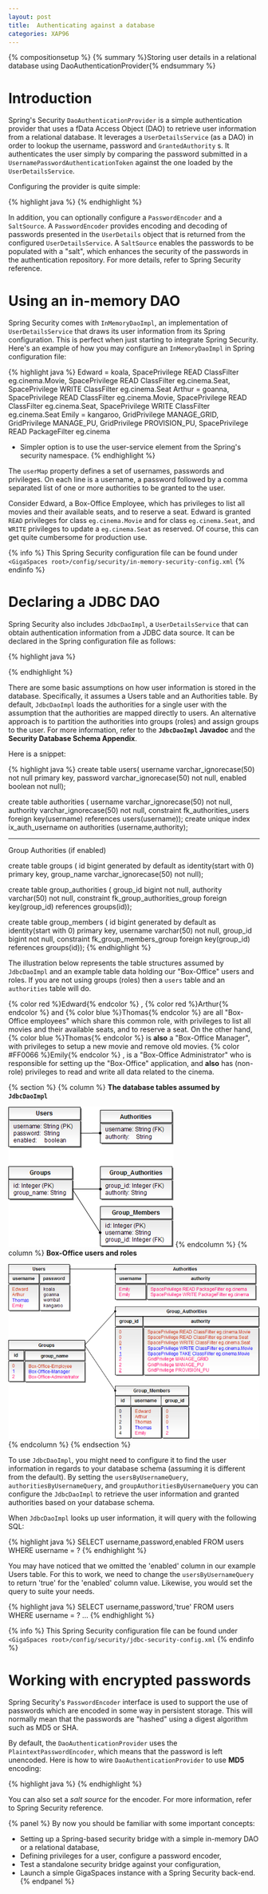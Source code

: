 ```yaml
---
layout: post
title:  Authenticating against a database
categories: XAP96
---
```


{% compositionsetup %}
{% summary %}Storing user details in a relational database using DaoAuthenticationProvider{% endsummary %}

# Introduction

Spring's Security `DaoAuthenticationProvider` is a simple authentication provider that uses a fData Access Object (DAO) to retrieve user information from a relational database. It leverages a `UserDetailsService` (as a DAO) in order to lookup the username, password and `GrantedAuthority` s. It authenticates the user simply by comparing the password submitted in a `UsernamePasswordAuthenticationToken`  against the one loaded by the `UserDetailsService`.

Configuring the provider is quite simple:

{% highlight java %}
<bean id="daoAuthenticationProvider"
      class="org.springframework.security.authentication.dao.DaoAuthenticationProvider">
    <property name="userDetailsService" ref="daoUserDetailsService" />
</bean>
{% endhighlight %}

In addition, you can optionally configure a `PasswordEncoder` and a `SaltSource`. A `PasswordEncoder` provides encoding and decoding of passwords presented in the `UserDetails` object that is returned from the configured `UserDetailsService`. A `SaltSource` enables the passwords to be populated with a "salt", which enhances the security of the passwords in the authentication repository. For more details, refer to Spring Security reference.

# Using an in-memory DAO

Spring Security comes with `InMemoryDaoImpl`, an implementation of `UserDetailsService` that draws its user information from its Spring configuration. This is perfect when just starting to integrate Spring Security. Here's an example of how you may configure an `InMemoryDaoImpl` in Spring configuration file:

{% highlight java %}
<bean id="daoUserDetailsService"
      class="org.springframework.security.core.userdetails.memory.InMemoryDaoImpl">
 <property name="userMap">
    <value>
      Edward = koala, SpacePrivilege READ ClassFilter eg.cinema.Movie, SpacePrivilege READ ClassFilter eg.cinema.Seat,
               SpacePrivilege WRITE ClassFilter eg.cinema.Seat
      Arthur = goanna, SpacePrivilege READ ClassFilter eg.cinema.Movie, SpacePrivilege READ ClassFilter eg.cinema.Seat,
               SpacePrivilege WRITE ClassFilter eg.cinema.Seat
      Emily = kangaroo, GridPrivilege MANAGE_GRID, GridPrivilege MANAGE_PU, GridPrivilege PROVISION_PU,
              SpacePrivilege READ PackageFilter eg.cinema
    </value>
  </property>
</bean>

- Simpler option is to use the user-service element from the Spring's security namespace.
{% endhighlight %}

The `userMap` property defines a set of usernames, passwords and privileges. On each line is a username, a password followed by a comma separated list of one or more authorities to be granted to the user.

Consider Edward, a Box-Office Employee, which has privileges to list all movies and their available seats, and to reserve a seat. Edward is granted `READ` privileges for class `eg.cinema.Movie` and for class `eg.cinema.Seat`, and `WRITE` privileges to update a `eg.cinema.Seat` as reserved. Of course, this can get quite cumbersome for production use.

{% info %}
This Spring Security configuration file can be found under `<GigaSpaces root>/config/security/in-memory-security-config.xml`
{% endinfo %}

# Declaring a JDBC DAO

Spring Security also includes `JdbcDaoImpl`, a `UserDetailsService` that can obtain authentication information from a JDBC data source. It can be declared in the Spring configuration file as follows:

{% highlight java %}
<bean id="daoUserDetailsService" class="org.springframework.security.core.userdetails.jdbc.JdbcDaoImpl">
    <property name="dataSource" ref="jdbcDataSource" />
</bean>

<bean id="jdbcDataSource"
    class="org.springframework.jdbc.datasource.SimpleDriverDataSource">
    <property name="driverClass" value="org.hsqldb.jdbcDriver" />
    <property name="url" value="jdbc:hsqldb:hsql://localhost:9001" />
</bean>
{% endhighlight %}

There are some basic assumptions on how user information is stored in the database. Specifically, it assumes a Users table and an Authorities table. By default, `JdbcDaoImpl` loads the authorities for a single user with the assumption that the authorities are mapped directly to users. An alternative approach is to partition the authorities into groups (roles) and assign groups to the user. For more information, refer to the **`JdbcDaoImpl` Javadoc** and the **Security Database Schema Appendix**.

Here is a snippet:

{% highlight java %}
create table users(
    username varchar_ignorecase(50) not null primary key,
    password varchar_ignorecase(50) not null,
    enabled boolean not null);

create table authorities (
    username varchar_ignorecase(50) not null,
    authority varchar_ignorecase(50) not null,
    constraint fk_authorities_users foreign key(username) references users(username));
    create unique index ix_auth_username on authorities (username,authority);

---
Group Authorities (if enabled)

create table groups (
    id bigint generated by default as identity(start with 0) primary key,
    group_name varchar_ignorecase(50) not null);

create table group_authorities (
    group_id bigint not null,
    authority varchar(50) not null,
    constraint fk_group_authorities_group foreign key(group_id) references groups(id));

create table group_members (
    id bigint generated by default as identity(start with 0) primary key,
    username varchar(50) not null,
    group_id bigint not null,
    constraint fk_group_members_group foreign key(group_id) references groups(id));
{% endhighlight %}

The illustration below represents the table structures assumed by `JdbcDaoImpl` and an example table data holding our "Box-Office" users and roles. If you are not using groups (roles) then a `users` table and an `authorities` table will do.

{% color red %}Edward{% endcolor %}
,
{% color red %}Arthur{% endcolor %}
and
{% color blue %}Thomas{% endcolor %}
are all "Box-Office employees" which share this common role, with privileges to list all movies and their available seats, and to reserve a seat. On the other hand,
{% color blue %}Thomas{% endcolor %}
 is **also** a "Box-Office Manager", with privileges to setup a new movie and remove old movies.
{% color #FF0066 %}Emily{% endcolor %}
, is a "Box-Office Administrator" who is responsible for setting up the "Box-Office" application, and **also** has (non-role) privileges to read and write all data related to the cinema.

{% section %}
{% column %}
**The database tables assumed by `JdbcDaoImpl`**

![SpringSecurity-JdbcDaoImpl.png](/attachment_files/SpringSecurity-JdbcDaoImpl.png)
{% endcolumn %}
{% column %}
**Box-Office users and roles**

![SpringSecurity-JdbcTables.png](/attachment_files/SpringSecurity-JdbcTables.png)
{% endcolumn %}
{% endsection %}

To use `JdbcDaoImpl`, you might need to configure it to find the user information in regards to your database schema (assuming it is different from the default). By setting the `usersByUsernameQuery`, `authoritiesByUsernameQuery`, and `groupAuthoritiesByUsernameQuery` you can configure the `JdbcDaoImpl` to retrieve the user information and granted authorities based on your database schema.

When `JdbcDaoImpl` looks up user information, it will query with the following SQL:

{% highlight java %}
SELECT username,password,enabled FROM users WHERE username = ?
{% endhighlight %}

You may have noticed that we omitted the 'enabled' column in our example Users table. For this to work, we need to change the `usersByUsernameQuery` to return 'true' for the 'enabled' column value. Likewise, you would set the query to suite your needs.

{% highlight java %}
<bean id="daoUserDetailsService" class="org.springframework.security.core.userdetails.jdbc.JdbcDaoImpl">
    <property name="dataSource" ref="jdbcDataSource" />
    <property name="usersByUsernameQuery">
        <value>SELECT username,password,'true' FROM users WHERE username = ?</value>
    </property>
...
</bean>
{% endhighlight %}

{% info %}
This Spring Security configuration file can be found under `<GigaSpaces root>/config/security/jdbc-security-config.xml`
{% endinfo %}

# Working with encrypted passwords

Spring Security's `PasswordEncoder` interface is used to support the use of passwords which are encoded in some way in persistent storage. This will normally mean that the passwords are "hashed" using a digest algorithm such as MD5 or SHA.

By default, the `DaoAuthenticationProvider` uses the `PlaintextPasswordEncoder`, which means that the password is left unencoded. Here is how to wire `DaoAuthenticationProvider` to use **MD5** encoding:

{% highlight java %}
<bean id="daoAuthenticationProvider"
    class="org.springframework.security.authentication.dao.DaoAuthenticationProvider">
    <property name="userDetailsService" ref="daoUserDetailsService" />
    <property name="passwordEncoder">
        <bean class="org.springframework.security.authentication.encoding.Md5PasswordEncoder" />
    </property>
</bean>
{% endhighlight %}

You can also set a _salt source_ for the encoder. For more information, refer to Spring Security reference.

{% panel %}
By now you should be familiar with some important concepts:

- Setting up a Spring-based security bridge with a simple in-memory DAO or a relational database,
- Defining privileges for a user, configure a password encoder,
- Test a standalone security bridge against your configuration,
- Launch a simple GigaSpaces instance with a Spring Security back-end.
{% endpanel %}
